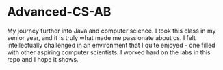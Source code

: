 # Advanced-CS-AB
My journey further into Java and computer science. I took this class in my senior year, and it is truly what made me passionate about cs. I felt intellectually challenged in an environment that I quite enjoyed - one filled with other aspiring computer scientists. I worked hard on the labs in this repo and I hope it shows.
